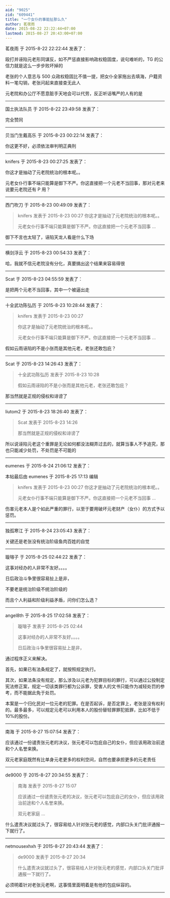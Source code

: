 ```yaml
---
aid: "9025"
zid: "609441"
title: "一个女仆的事能扯那么久"
author: 茗夜雨
date: 2015-08-22 22:22:44+07:00
lastmod: 2015-08-27 20:43:00+07:00
---
```


茗夜雨 于 2015-8-22 22:22:44 发表了：

殴打并诬陷元老形同谋反，如不严惩直接影响政权稳固度，说句难听的，TG 的公信力就是这么一步步败坏掉的

老张的个人意志与 500 众政权稳固比不值一提，把女仆全家拖出去填海，户籍资料一笔勾销，老张问起来直接查无此人

元老院和办公厅不愿意脏手天地会可以代劳，反正听话嘴严的人有的是

---

国土执法队员 于 2015-8-22 23:49:58 发表了：

完全赞同

---

贝当门生戴高乐 于 2015-8-23 00:22:14 发表了：

你这更不好，必须依法审判明正典刑

---

knifers 于 2015-8-23 00:27:25 发表了：

你这才是抽动了元老院统治的根本呢。。

元老女仆行事不端只能算是御下不严。你这直接把一个元老不当回事，那对元老来说要元老院还有 P 用？

---

西门吹刀 于 2015-8-23 00:49:09 发表了：

> knifers 发表于 2015-8-23 00:27 你这才是抽动了元老院统治的根本呢。。
>
> 元老女仆行事不端只能算是御下不严。你这直接把一个元老不当回事 ...

御下不言也太轻了，诬陷天龙人看是什么下场

---

横剑浮云 于 2015-8-23 00:54:33 发表了：

哈，我就不信元老院没有分化，真要搞出这个结果来容易得很

---

Scat 于 2015-8-23 04:55:59 发表了：

是把两个元老不当回事，其中一个被逼出走

---

十全武功陈弘历 于 2015-8-23 10:28:44 发表了：

> knifers 发表于 2015-8-23 00:27
>
> 你这才是抽动了元老院统治的根本呢。。
>
> 元老女仆行事不端只能算是御下不严。你这直接把一个元老不当回事 ...

假如云雨诬陷的不是小张而是其他元老，老张还敢包庇？

---

Scat 于 2015-8-23 14:26:43 发表了：

> 十全武功陈弘历 发表于 2015-8-23 10:28
>
> 假如云雨诬陷的不是小张而是其他元老，老张还敢包庇？

那当然就是正规的侵权和诽谤了

---

liutom2 于 2015-8-23 18:26:40 发表了：

> Scat 发表于 2015-8-23 14:26
>
> 那当然就是正规的侵权和诽谤了

所以说诬陷元老这个重罪是无论如何都没法糊弄过去的，就算当事人不予追究，那也只能减少处罚，不处罚是不可能的

---

eumenes 于 2015-8-24 21:06:12 发表了：

本帖最后由 eumenes 于 2015-8-25 17:13 编辑

> knifers 发表于 2015-8-23 00:27 你这才是抽动了元老院统治的根本呢。。
>
> 元老女仆行事不端只能算是御下不严。你这直接把一个元老不当回事 ...

伤害元老本人是个如此严重的罪行，以至于要用破坏元老财产（女仆）的方式予以惩罚。

---

独孤寒江 于 2015-8-24 23:05:43 发表了：

关键还是老张没有统治阶级鱼肉百姓的自觉

---

璇瑢子 于 2015-8-25 02:44:22 发表了：

这事对经办的人非常不友好。。。。

日后政治斗争里很容易扯上是非，

不要老是统治阶级不统治阶级的

而且个人利益和阶级利益矛盾，问你们怎么选？

---

angel8th 于 2015-8-25 17:02:58 发表了：

> 璇瑢子 发表于 2015-8-25 02:44
>
> 这事对经办的人非常不友好。。。。
>
> 日后政治斗争里很容易扯上是非，

通过程序正义来解决。

首先，如果已有法条规定了，就按照规定执行。

其次，如果法条没有规定，那么涉及以元老为犯罪目标的罪行，可以通过公投制定宪法修正案，规定一切该类罪行都为公诉罪，受害人的文书只能作为减轻处罚的参考，而不能据此免于处罚。

本案是一个归化民对一位元老的犯罪。在是否起诉，是否定罪上，老张是没有权利的。最多最多，可以规定元老可以利用本人的股份替轻罪罪犯抵罪，比如不低于 10%的股份。

---

南海 于 2015-8-27 15:07:54 发表了：

应该通过一份谴责张元老的决议，张元老可以包庇自己的女仆，但应该用政治前途和个人名誉来换。

双元老家庭既然有比单身元老更多的权利空间，自然也要承担更多的元老责任

---

de9000 于 2015-8-27 20:34:55 发表了：

> 南海 发表于 2015-8-27 15:07
>
> 应该通过一份谴责张元老的决议，张元老可以包庇自己的女仆，但应该用政治前途和个人名誉来换。
>
> 双元老家庭 ...

什么遣责决议就过头了，很容易给人针对张元老的感觉，内部口头关门批评通报一下就行了。

---

netmousexhxh 于 2015-8-27 20:43:44 发表了：

> de9000 发表于 2015-8-27 20:34
>
> 什么遣责决议就过头了，很容易给人针对张元老的感觉，内部口头关门批评通报一下就行了。

必须明着针对老张元老啊，这事情里面明着是有他的包庇纵容的。

---
